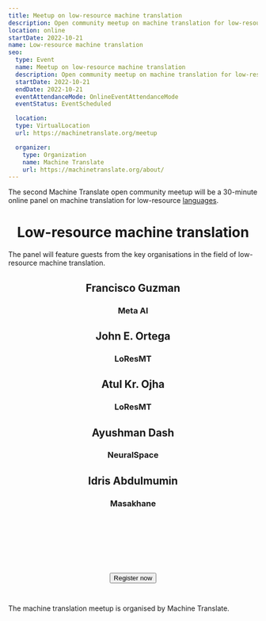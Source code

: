 ```yaml
---
title: Meetup on low-resource machine translation
description: Open community meetup on machine translation for low-resource languages
location: online
startDate: 2022-10-21
name: Low-resource machine translation
seo:
  type: Event
  name: Meetup on low-resource machine translation
  description: Open community meetup on machine translation for low-resource languages
  startDate: 2022-10-21
  endDate: 2022-10-21
  eventAttendanceMode: OnlineEventAttendanceMode
  eventStatus: EventScheduled

  location:
  type: VirtualLocation
  url: https://machinetranslate.org/meetup

  organizer:
    type: Organization
    name: Machine Translate
    url: https://machinetranslate.org/about/
---
```



The second Machine Translate open community meetup will be a 30-minute online panel on machine translation for low-resource [languages](/languages).

<center><h1 style="font-weight: bold;">Low-resource machine translation</h1></center>

The panel will feature guests from the key organisations in the field of low-resource machine translation.

<center>  
  <h2>Francisco Guzman</h2>
  <h3>Meta AI</h3>
  
  <h2>John E. Ortega</h2>
  <h3>LoResMT</h3>

  <h2>Atul Kr. Ojha</h2>
  <h3>LoResMT</h3>

  <h2>Ayushman Dash</h2>
  <h3>NeuralSpace</h3>
  
  <h2>Idris Abdulmumin</h2>
  <h3>Masakhane</h3>
</center>

<center style="padding: 2em;">
  <h2 id="date">
    <script>
      const d = new Date('2022-10-21T15:00:00+00:00');
      const dText = new Intl.DateTimeFormat('en-GB', { dateStyle: 'full', timeStyle: 'short' }).format(d);
      const tzText = Intl.DateTimeFormat().resolvedOptions().timeZone;
      document.getElementById('date').innerText = dText + ' ' + tzText;
    </script>
  </h2>
</center>

<center style="padding: 2em;">
  <button id="airtable-button">
     Register now
  </button>
</center>

The machine translation meetup is organised by Machine Translate.

<script src="https://static.airtable.com/js/embed/embed_snippet_v1.js"></script><iframe id="airtable-iframe" class="airtable-embed airtable-dynamic-height" src="https://airtable.com/embed/shr6DbSCuZ3SDCYPR?backgroundColor=blue" frameborder="0" onmousewheel="" width="100%" height="986" style="background: transparent; border: 1px solid #ccc; display: none; margin-top: 20px;"></iframe>
<script>
    airtable_iframe = document.getElementById("airtable-iframe");
    airtable_button = document.getElementById("airtable-button");
    airtable_button.addEventListener("click", function() {
        if (airtable_iframe.style.display === "block") {
            airtable_iframe.style.display = "none";
        } else {
            airtable_iframe.height = "986";
            airtable_iframe.style.display = "block";
        }
    })
</script>

